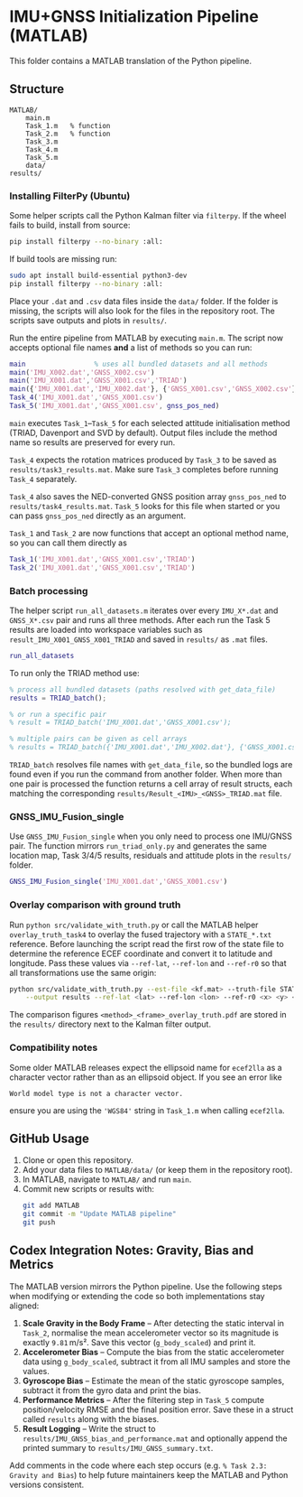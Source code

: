 # IMU+GNSS Initialization Pipeline (MATLAB)

This folder contains a MATLAB translation of the Python pipeline.

## Structure

```
MATLAB/
    main.m
    Task_1.m   % function
    Task_2.m   % function
    Task_3.m
    Task_4.m
    Task_5.m
    data/
results/
```

### Installing FilterPy (Ubuntu)

Some helper scripts call the Python Kalman filter via `filterpy`. If the wheel fails
to build, install from source:

```bash
pip install filterpy --no-binary :all:
```

If build tools are missing run:

```bash
sudo apt install build-essential python3-dev
pip install filterpy --no-binary :all:
```

Place your `.dat` and `.csv` data files inside the `data/` folder. If the folder is
missing, the scripts will also look for the files in the repository root. The
scripts save outputs and plots in `results/`.

Run the entire pipeline from MATLAB by executing `main.m`. The script now
accepts optional file names **and** a list of methods so you can run:

```matlab
main                 % uses all bundled datasets and all methods
main('IMU_X002.dat','GNSS_X002.csv')
main('IMU_X001.dat','GNSS_X001.csv','TRIAD')
main({'IMU_X001.dat','IMU_X002.dat'}, {'GNSS_X001.csv','GNSS_X002.csv'}, {'SVD'})
Task_4('IMU_X001.dat','GNSS_X001.csv')
Task_5('IMU_X001.dat','GNSS_X001.csv', gnss_pos_ned)
```

`main` executes `Task_1`–`Task_5` for each selected attitude initialisation
method (TRIAD, Davenport and SVD by default). Output files include the
method name so results are preserved for every run.

`Task_4` expects the rotation matrices produced by `Task_3` to be saved as
`results/task3_results.mat`. Make sure `Task_3` completes before running
`Task_4` separately.

`Task_4` also saves the NED-converted GNSS position array `gnss_pos_ned` to
`results/task4_results.mat`.
`Task_5` looks for this file when started or you can pass `gnss_pos_ned`
directly as an argument.

`Task_1` and `Task_2` are now functions that accept an optional method name,
so you can call them directly as
```matlab
Task_1('IMU_X001.dat','GNSS_X001.csv','TRIAD')
Task_2('IMU_X001.dat','GNSS_X001.csv','TRIAD')
```


### Batch processing
The helper script `run_all_datasets.m` iterates over every `IMU_X*.dat` and `GNSS_X*.csv` pair and runs all three methods. After each run the Task 5 results are loaded into workspace variables such as `result_IMU_X001_GNSS_X001_TRIAD` and saved in `results/` as `.mat` files.

```matlab
run_all_datasets
```

To run only the TRIAD method use:

```matlab
% process all bundled datasets (paths resolved with get_data_file)
results = TRIAD_batch();

% or run a specific pair
% result = TRIAD_batch('IMU_X001.dat','GNSS_X001.csv');

% multiple pairs can be given as cell arrays
% results = TRIAD_batch({'IMU_X001.dat','IMU_X002.dat'}, {'GNSS_X001.csv','GNSS_X002.csv'});
```

`TRIAD_batch` resolves file names with `get_data_file`, so the bundled logs are
found even if you run the command from another folder.  When more than one
pair is processed the function returns a cell array of result structs, each
matching the corresponding `results/Result_<IMU>_<GNSS>_TRIAD.mat` file.

### GNSS_IMU_Fusion_single

Use `GNSS_IMU_Fusion_single` when you only need to process one IMU/GNSS pair.
The function mirrors `run_triad_only.py` and generates the same location map,
Task 3/4/5 results, residuals and attitude plots in the `results/` folder.

```matlab
GNSS_IMU_Fusion_single('IMU_X001.dat','GNSS_X001.csv')
```

### Overlay comparison with ground truth

Run `python src/validate_with_truth.py` or call the MATLAB helper
`overlay_truth_task4` to overlay the fused trajectory with a
`STATE_*.txt` reference. Before launching the script read the first row of
the state file to determine the reference ECEF coordinate and convert it to
latitude and longitude. Pass these values via `--ref-lat`, `--ref-lon` and
`--ref-r0` so that all transformations use the same origin:

```bash
python src/validate_with_truth.py --est-file <kf.mat> --truth-file STATE_X001.txt \
    --output results --ref-lat <lat> --ref-lon <lon> --ref-r0 <x> <y> <z>
```

The comparison figures `<method>_<frame>_overlay_truth.pdf` are stored in the
`results/` directory next to the Kalman filter output.

### Compatibility notes

Some older MATLAB releases expect the ellipsoid name for `ecef2lla` as a
character vector rather than as an ellipsoid object. If you see an error like
```
World model type is not a character vector.
```
ensure you are using the `'WGS84'` string in `Task_1.m` when calling
`ecef2lla`.

## GitHub Usage

1. Clone or open this repository.
2. Add your data files to `MATLAB/data/` (or keep them in the repository
   root).
3. In MATLAB, navigate to `MATLAB/` and run `main`.
4. Commit new scripts or results with:
   ```bash
   git add MATLAB
   git commit -m "Update MATLAB pipeline"
   git push
   ```

## Codex Integration Notes: Gravity, Bias and Metrics

The MATLAB version mirrors the Python pipeline. Use the following steps when
modifying or extending the code so both implementations stay aligned:

1. **Scale Gravity in the Body Frame** – After detecting the static interval in
   `Task_2`, normalise the mean accelerometer vector so its magnitude is exactly
   `9.81` m/s². Save this vector (`g_body_scaled`) and print it.
2. **Accelerometer Bias** – Compute the bias from the static accelerometer data
   using `g_body_scaled`, subtract it from all IMU samples and store the values.
3. **Gyroscope Bias** – Estimate the mean of the static gyroscope samples,
   subtract it from the gyro data and print the bias.
4. **Performance Metrics** – After the filtering step in `Task_5` compute
   position/velocity RMSE and the final position error. Save these in a struct
   called `results` along with the biases.
5. **Result Logging** – Write the struct to
   `results/IMU_GNSS_bias_and_performance.mat` and optionally append the printed
   summary to `results/IMU_GNSS_summary.txt`.

Add comments in the code where each step occurs (e.g. `% Task 2.3: Gravity and
Bias`) to help future maintainers keep the MATLAB and Python versions
consistent.
